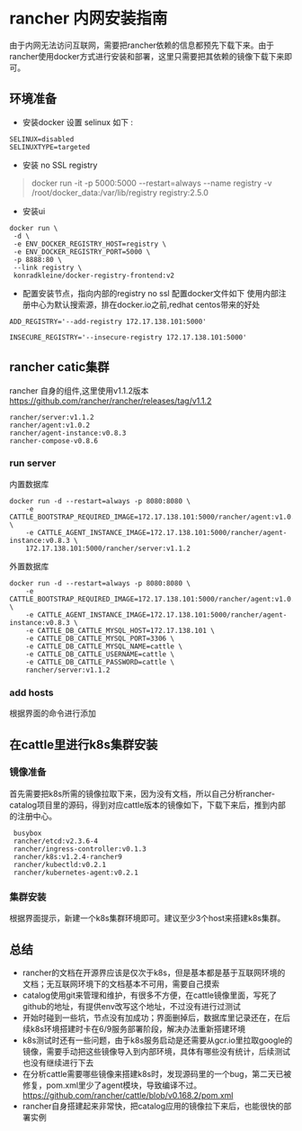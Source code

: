 # rancher 内网安装指南

由于内网无法访问互联网，需要把rancher依赖的信息都预先下载下来。由于rancher使用docker方式进行安装和部署，这里只需要把其依赖的镜像下载下来即可。

## 环境准备
* 安装docker 设置 selinux 如下 :

```
SELINUX=disabled
SELINUXTYPE=targeted
```

* 安装 no SSL registry

> docker run -it -p 5000:5000 --restart=always --name registry  -v  /root/docker_data:/var/lib/registry   registry:2.5.0


* 安装ui

```
docker run \
 -d \
 -e ENV_DOCKER_REGISTRY_HOST=registry \
 -e ENV_DOCKER_REGISTRY_PORT=5000 \
 -p 8888:80 \
 --link registry \
 konradkleine/docker-registry-frontend:v2

```


* 配置安装节点，指向内部的registry  no ssl 配置docker文件如下
使用内部注册中心为默认搜索源，排在docker.io之前,redhat centos带来的好处

```
ADD_REGISTRY='--add-registry 172.17.138.101:5000'

INSECURE_REGISTRY='--insecure-registry 172.17.138.101:5000'
```

## rancher catic集群
rancher 自身的组件,这里使用v1.1.2版本  https://github.com/rancher/rancher/releases/tag/v1.1.2

```
rancher/server:v1.1.2
rancher/agent:v1.0.2
rancher/agent-instance:v0.8.3
rancher-compose-v0.8.6
```

### run server
内置数据库
```
docker run -d --restart=always -p 8080:8080 \
    -e CATTLE_BOOTSTRAP_REQUIRED_IMAGE=172.17.138.101:5000/rancher/agent:v1.0.2 \
    -e CATTLE_AGENT_INSTANCE_IMAGE=172.17.138.101:5000/rancher/agent-instance:v0.8.3 \
    172.17.138.101:5000/rancher/server:v1.1.2

```
外置数据库
```
docker run -d --restart=always -p 8080:8080 \
    -e CATTLE_BOOTSTRAP_REQUIRED_IMAGE=172.17.138.101:5000/rancher/agent:v1.0.2 \
    -e CATTLE_AGENT_INSTANCE_IMAGE=172.17.138.101:5000/rancher/agent-instance:v0.8.3 \
    -e CATTLE_DB_CATTLE_MYSQL_HOST=172.17.138.101 \
    -e CATTLE_DB_CATTLE_MYSQL_PORT=3306 \
    -e CATTLE_DB_CATTLE_MYSQL_NAME=cattle \
    -e CATTLE_DB_CATTLE_USERNAME=cattle \
    -e CATTLE_DB_CATTLE_PASSWORD=cattle \
    rancher/server:v1.1.2
```

### add hosts
根据界面的命令进行添加

## 在cattle里进行k8s集群安装
### 镜像准备
首先需要把k8s所需的镜像拉取下来，因为没有文档，所以自己分析rancher-catalog项目里的源码，得到对应cattle版本的镜像如下，下载下来后，推到内部的注册中心。
```
 busybox
 rancher/etcd:v2.3.6-4
 rancher/ingress-controller:v0.1.3
 rancher/k8s:v1.2.4-rancher9
 rancher/kubectld:v0.2.1
 rancher/kubernetes-agent:v0.2.1

```
### 集群安装
根据界面提示，新建一个k8s集群环境即可。建议至少3个host来搭建k8s集群。

## 总结
* rancher的文档在开源界应该是仅次于k8s，但是基本都是基于互联网环境的文档；无互联网环境下的文档基本不可用，需要自己摸索
* catalog使用git来管理和维护，有很多不方便，在cattle镜像里面，写死了github的地址，有提供env改写这个地址，不过没有进行过测试
* 开始时碰到一些坑，节点没有加成功；界面删掉后，数据库里记录还在，在后续k8s环境搭建时卡在6/9服务部署阶段，解决办法重新搭建环境
* k8s测试时还有一些问题，由于k8s服务启动是还需要从gcr.io里拉取google的镜像，需要手动把这些镜像导入到内部环境，具体有哪些没有统计，后续测试也没有继续进行下去
* 在分析cattle需要哪些镜像来搭建k8s时，发现源码里的一个bug，第二天已被修复，pom.xml里少了agent模块，导致编译不过。 https://github.com/rancher/cattle/blob/v0.168.2/pom.xml
* rancher自身搭建起来非常快，把catalog应用的镜像拉下来后，也能很快的部署实例
